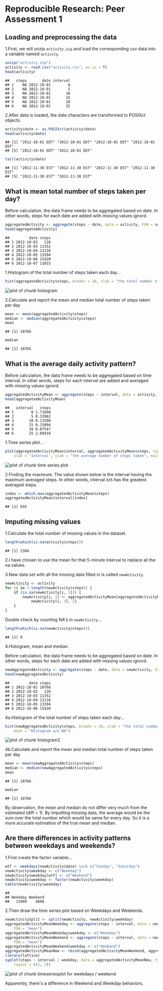 # Reproducible Research: Peer Assessment 1


## Loading and preprocessing the data
1.First, we will unzip `activity.zip` and load the corresponding csv data into a variable named `activity`.


```r
unzip("activity.zip")
activity <- read.csv("activity.csv", as.is = T)
head(activity)
```

```
##   steps       date interval
## 1    NA 2012-10-01        0
## 2    NA 2012-10-01        5
## 3    NA 2012-10-01       10
## 4    NA 2012-10-01       15
## 5    NA 2012-10-01       20
## 6    NA 2012-10-01       25
```


2.After data is loaded, the date characters are transformed to POSIXct objects. 

```r
activity$date <- as.POSIXct(activity$date)
head(activity$date)
```

```
## [1] "2012-10-01 EDT" "2012-10-01 EDT" "2012-10-01 EDT" "2012-10-01 EDT"
## [5] "2012-10-01 EDT" "2012-10-01 EDT"
```

```r
tail(activity$date)
```

```
## [1] "2012-11-30 EST" "2012-11-30 EST" "2012-11-30 EST" "2012-11-30 EST"
## [5] "2012-11-30 EST" "2012-11-30 EST"
```


## What is mean total number of steps taken per day?

Before calculation, the data frame needs to be aggregated based on date. In other words, steps for each date are added with missing values ignord.

```r
aggregatedActivity <- aggregate(steps ~ date, data = activity, FUN = sum)
head(aggregatedActivity)
```

```
##         date steps
## 1 2012-10-02   126
## 2 2012-10-03 11352
## 3 2012-10-04 12116
## 4 2012-10-05 13294
## 5 2012-10-06 15420
## 6 2012-10-07 11015
```


1.Histogram of the total number of steps taken each day...

```r
hist(aggregatedActivity$steps, breaks = 10, xlab = "the total number of steps taken each day")
```

![plot of chunk histogram](figure/histogram.png) 


2.Calculate and report the mean and median total number of steps taken per day

```r
mean <- mean(aggregatedActivity$steps)
median <- median(aggregatedActivity$steps)
mean
```

```
## [1] 10766
```

```r
median
```

```
## [1] 10765
```


## What is the average daily activity pattern?
Before calculation, the data frame needs to be aggregated based on time interval. In other words, steps for each intervel are added and averaged with missing values ignord. 


```r
aggregatedActivityMean <- aggregate(steps ~ interval, data = activity, FUN = "mean")
head(aggregatedActivityMean)
```

```
##   interval   steps
## 1        0 1.71698
## 2        5 0.33962
## 3       10 0.13208
## 4       15 0.15094
## 5       20 0.07547
## 6       25 2.09434
```


1.Time series plot...

```r
plot(aggregatedActivityMean$interval, aggregatedActivityMean$steps, type = "l", 
    xlab = "Interval", ylab = "the average number of steps taken", main = "time series plot")
```

![plot of chunk time series plot](figure/time_series_plot.png) 


2.Finding the maximum. The value shown below is the interval having the maximum averaged steps. In other words, interval ``835`` has the greatest averaged steps.


```r
index <- which.max(aggregatedActivityMean$steps)
aggregatedActivityMean$interval[index]
```

```
## [1] 835
```


## Imputing missing values
1.Calculate the total number of missing values in the dataset.

```r
length(which(is.na(activity$steps)))
```

```
## [1] 2304
```

2.I have chosen to use the mean for that 5-minute interval to replace all the na.values.

3.New data set with all the missing data filled in is called `newActivity`.

```r
newActivity <- activity
for (i in 1:length(newActivity$steps)) {
    if (is.na(newActivity[i, 1])) {
        newActivity[i, 1] <- aggregatedActivityMean[aggregatedActivityMean$interval == 
            newActivity[i, 3], 2]
    }
}
```

Double check by counting NA's in `newActivity`...

```r
length(which(is.na(newActivity$steps)))
```

```
## [1] 0
```


4.Histogram, mean and median.

Before calculation, the data frame needs to be aggregated based on date. In other words, steps for each date are added with missing values ignord.

```r
newAggregatedActivity <- aggregate(steps ~ date, data = newActivity, FUN = sum)
head(newAggregatedActivity)
```

```
##         date steps
## 1 2012-10-01 10766
## 2 2012-10-02   126
## 3 2012-10-03 11352
## 4 2012-10-04 12116
## 5 2012-10-05 13294
## 6 2012-10-06 15420
```


4a.Histogram of the total number of steps taken each day...

```r
hist(newAggregatedActivity$steps, breaks = 10, xlab = "the total number of steps taken each day w/o NA", 
    main = "Histogram w/o NA")
```

![plot of chunk histogram2](figure/histogram2.png) 


4b.Calculate and report the mean and median total number of steps taken per day

```r
mean <- mean(newAggregatedActivity$steps)
median <- median(newAggregatedActivity$steps)
mean
```

```
## [1] 10766
```

```r
median
```

```
## [1] 10766
```


By observation, the mean and median do not differ very much from the estimated (diff < 1). By imputting missing data, the average would be the sum over the total number which would be same for every day. So it is a more accurate estimation of the true mean and median.
## Are there differences in activity patterns between weekdays and weekends?
1.First create the factor variable...

```r
wtf <- weekdays(newActivity$date) %in% c("Sunday", "Saturday")
newActivity$weekday <- c("Weekday")
newActivity$weekday[wtf] <- c("Weekend")
newActivity$weekday <- factor(newActivity$weekday)
table(newActivity$weekday)
```

```
## 
## Weekday Weekend 
##   12960    4608
```

2.Then draw the time series plot based on Weekdays and Weekends.

```r
newActivitySplit <- split(newActivity, newActivity$weekday)
aggregatedActivityMeanWeekday <- aggregate(steps ~ interval, data = newActivitySplit$Weekday, 
    FUN = "mean")
aggregatedActivityMeanWeekday$weekday <- c("Weekday")
aggregatedActivityMeanWeekend <- aggregate(steps ~ interval, data = newActivitySplit$Weekend, 
    FUN = "mean")
aggregatedActivityMeanWeekend$weekday <- c("Weekend")
aggregatedActivityMeanNew <- rbind(aggregatedActivityMeanWeekend, aggregatedActivityMeanWeekday)
library(lattice)
xyplot(steps ~ interval | weekday, data = aggregatedActivityMeanNew, type = "l", 
    layout = c(1, 2))
```

![plot of chunk timeseriesplot for weekdays / weekend](figure/timeseriesplot_for_weekdays_/_weekend.png) 

Apparently, there's a difference in Weekend and Weekday behaviors. 
